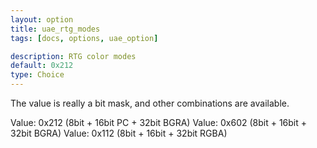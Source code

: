 ```yaml
---
layout: option
title: uae_rtg_modes
tags: [docs, options, uae_option]

description: RTG color modes
default: 0x212
type: Choice
---
```


The value is really a bit mask, and other combinations are available.

Value: 0x212 (8bit + 16bit PC + 32bit BGRA)
Value: 0x602 (8bit + 16bit + 32bit BGRA)
Value: 0x112 (8bit + 16bit + 32bit RGBA)
